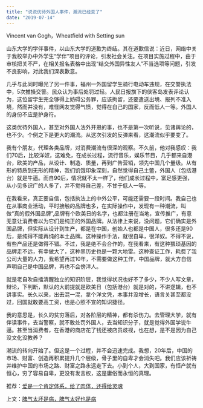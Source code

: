 ```yaml
---
title: "说说优待外国人事件，潮流已经变了"
date: "2019-07-14"
---
```


Vincent van Gogh，Wheatfield with Setting sun

  

山东大学的学伴事件，以山东大学的道歉为终结。其在道歉信说：近日，网络中关于我校举办中外学生“学伴”项目的评论，引发社会关注。在项目实施过程中，由于审核把关不严，在相关报名表格中出现“结交外国异性友人”不当选项等问题，引发不良影响，对此我们深表歉意。

几乎与此同时曝光了另一件事，福州一外国留学生骑行电动车违规，在交警执法中，5次推搡交警。民众认为事后处罚过轻。人民日报旗下的侠客岛发表评论认为，这位留学生完全够得上妨碍公务罪，应该拘留，还要遣送出境、报列不准入境，然而并没有，难怪网友觉得气愤，觉得在自己的国家，反而低人一等。外国人的身份不应是护身符。

这类优待外国人，甚至对外国人法外开恩的事，也不是第一次听说，见诸舆论的，也不少。个例之下是更大的潮流。从这次引发的反弹来看，这潮流似乎要变了。

我有个朋友，代理各类品牌，对消费潮流有很深的观察。不久前，他对我感叹：我们70后，比较洋奴，这难免，在成长过程，流行音乐，娱乐节目，几乎都来自港台，欧美的产品，从设计、制造、质量，再到广告营销，领先中国几个量级。从有形的特质到无形的精神，我们饥饿印象深刻，自然觉得自己土鳖，外国人（包括港台）就是牛逼。而自90后，情况就不太一样了，他们成长过程中，富足感更强，从小见多识广的人多了，并不觉得自己差，不甘于低人一等。

在我看来，真正要自信，包括执法上的中外公平，可能还需要一段时间。我自己也在从事商业活动，平时接触的品牌也多，在实际操作中，发现有一种潮流，叫做“真的假外国品牌”,品牌有个欧美日的名字，也都注册在当地，宣传推广，有意无意让消费者以为它们是纯正的外国品牌。从法律上来说，没问题，它们确实是外国品牌，但实际从设计到生产，都是在中国，创始人也都是中国人，很多还是90后，是纯得不能再纯的本土品牌。这种操作手法，就很自卑，很洋奴。不得不说，有些产品还是做得不错。不过，我是绝不会合作的，在我看来，有这种猥琐基因的品牌走不远，有幸做大了，这种黑历史也是一颗大地雷。这种查证工作，耗费了我公司大量的人力，我希望再过10年，不需要做这种工作，中国品牌，就大方自信声明自己是中国品牌，再也不会傍洋人。

就是老自吹自擂清醒独立的知识阶层，我觉得状况也好不了多少，不少人写文章，辩论，下判断，默认的大前提就是欧美日（包括港台）就是对的，不讲逻辑，也不讲事实。长久以来，出去混一混，拿个洋文凭，本事并没增长，语言关甚至都没过，回国就敢要高工资，也是心照不宣的知识捷径。

我的意思是，长久的贫穷落后，对各阶层的精神，都有杀伤力。去管理大学，就有伴读事件，去当警察，就不敢处罚外国人，去当知识分子，就是觉得外国学说牛逼。甚至当消费者，在香港的商店花了钱还被店员歧视，也在想，是不是因为自己没文化没教养？

潮流的转向开始了。但这是一个过程，并不会迅速完成。我想，20年后，中国的市场、财富、创造再积累提升几个层级，骨子里的自卑才会消失吧。我们应该祈祷并维护中国的市场之路、财富之路永远走下去。小到个人，大到国家，有恒产就有恒心，穷了容易自卑，更没有发言权，这是庸俗而永恒的真理。

  

推荐：[爱是一个肯定体系，给了肉体，还得给灵魂](http://mp.weixin.qq.com/s?__biz=MjM5NDU0Mjk2MQ==&mid=2651630522&idx=1&sn=d98632dcd06ef792a481e2350d969fb6&chksm=bd7e2fa48a09a6b289092cdca5f33b69515c9e3cdac11a2a54aa5f5c0f9af39d860a8cd79c96&scene=21#wechat_redirect)  

上文：[脾气太坏是病，脾气太好也是病](http://mp.weixin.qq.com/s?__biz=MjM5NDU0Mjk2MQ==&mid=2651634182&idx=1&sn=e95bb4dd8dde7e9f01448fd4bcc584a5&chksm=bd7e3e188a09b70eb7a79de7b29bc86b5f8cf922b7eb4ad500f4d91f94ce765871336eb82852&scene=21#wechat_redirect)
